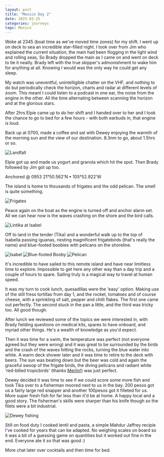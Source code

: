 ```yaml
---
layout: post
title: "Mexico Day 2"
date: 2025-03-25
categories: journeys
tags: Mexico
---
```



Woke at 2345 (boat time as we've moved time zones) for my shift. I went up on deck to sea an incredible star-filled night. I took over from Jim who explained the current situation, the main had been flogging in the light wind and rolling seas, So Brady dropped the main as I came on and went on deck to tie it neatly. Brady left with the true skipper's admonishment to wake him for anything at all. Knowing I would was the only way he could get any sleep. 

My watch was uneventful, unintelligible chatter on the VHF, and nothing to do but periodically check the horizon, charts and radar at different levels of zoom. This meant I could listen to a podcast in one ear, the noise from the engine in the other. All the time alternating between scanning the horizon and  at the glorious stars. 

After 2hrs Elpie came up to do her shift and I handed over to her and I took the chance to go to bed for a few hours - with both earbuds in, that engine is loud. 

Back up at 0700, made a coffee and sat with Dewey enjoying the warmth of the morning sun and the view of our destination. 8.3nm to go, about 1.5hrs or so. 

![Landfall]({{site-url}}/images/landfall.jpg)

Elpie got up and made us yogurt and granola which hit the spot. Then Brady followed by Jim got up too.

Anchored @ 0953 21°50.562'N • 105°52.922'W

The island is home to thousands of frigates and the odd pelican. The smell is quite something. 

![Frigates]({{site-url}}/images/frigates.jpg)

Peace again on the boat as the engine is turned off and anchor alarm set. All we can hear now is the waves crashing on the shore and the bird calls. 

![Lintika at Isabel]({{site-url}}/images/lintika-isabel.jpg)

Off to land in the tender (Tika) and a wonderful walk up to the top of Isabella passing iguanas,  nesting magnificent frigatebirds (that's really the name) and blue-footed boobies with pelicans on the shoreline.

![Isabel]({{site-url}}/images/isabel.jpg)
![Blue-footed Booby]({{site-url}}/images/blue-footed-booby.jpg)
![Pelican]({{site-url}}/images/pelican.jpg)

It's incredible to have sailed to this remote island and have near limitless time to explore. Impossible to get here any other way than a day trip and a couple of hours to spare. Sailing truly is a magical way to travel at human speed.

It was my turn to cook lunch, quesadillas were the 'easy' option. Making use of the still fress tortillas from day 1, and the rocket, tomatoes and of course cheese, with a sprinkling of salt, pepper and chilli flakes. The first one came out perfectly. The second stuck in the pan a little, and the third was tricky too. All good though.  

After lunch we reviewed some of the topics we were interested in, with Brady fielding questions on medical kits, spares to have onboard, and myriad other things. He's a wealth of knowledge as you'd expect. 

Then it was time for a swim, the temperature was perfect (not everyone agreed but they were wrong) and it was great to be surrounded by the birds and the crash of the waves hitting the rocks, turning the blue water into white. A warm deck shower later and it was time to retire to the deck with beers. The sun was beating down but the beer was cold and again the graceful swoop of the frigate birds, the diving pelicans and radiant white 'red-billed tropicbirds' (thanks [Merlin!][merlin]) was just perfect.

Dewey decided it was time to see if we could score some more fish and took Tika over to a fisherman moored next to us in the bay. 200 pesos got us a fairly large red snapper and another 100pesos got it filleted for us. More super fresh fish for far less than it'd be at home. A happy local and a good story. The fisherman's skills were sharper than his knife though so the filets were a bit industrial. 

![Dewey fishing]({{site-url}}/images/dewey-fishing.jpg)

Still on food duty I cooked lentil and pasta, a simple Mahdur Jaffrey recipie I've cooked for years that can be adapted. No weighing scales on board so it was a bit of a guessing game on quantities but it worked out fine in the end. Everyone ate it so that was good :)  

More chat later over cocktails and then time for bed. 



[merlin]: https://merlin.allaboutbirds.org/